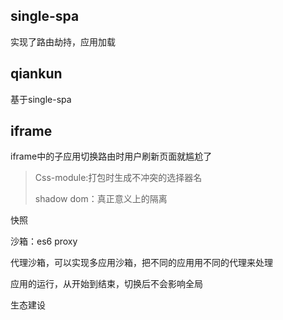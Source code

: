## single-spa

实现了路由劫持，应用加载

## qiankun

基于single-spa



## iframe

iframe中的子应用切换路由时用户刷新页面就尴尬了





> Css-module:打包时生成不冲突的选择器名
>
> shadow dom：真正意义上的隔离



快照

沙箱：es6 proxy

代理沙箱，可以实现多应用沙箱，把不同的应用用不同的代理来处理

应用的运行，从开始到结束，切换后不会影响全局





生态建设

